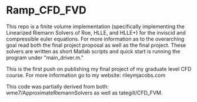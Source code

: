 # Ramp_CFD_FVD
This repo is a finite volume implementation (specifically implementing the Linearized Riemann Solvers of Roe, HLLE, and HLLE+) for the inviscid and compressible euler equations. For more information as to the overarching goal read both the final project proposal as well as the final project. These solvers are written as short Matlab scripts and quick start is running the program under "main_driver.m." 

This is the first push on publishing my final project of my graduate level CFD course. For more information go to my website: rileymjacobs.com

This code was partially derived from both: wme7/ApproximateRiemannSolvers as well as tategill/CFD_FVM. 
